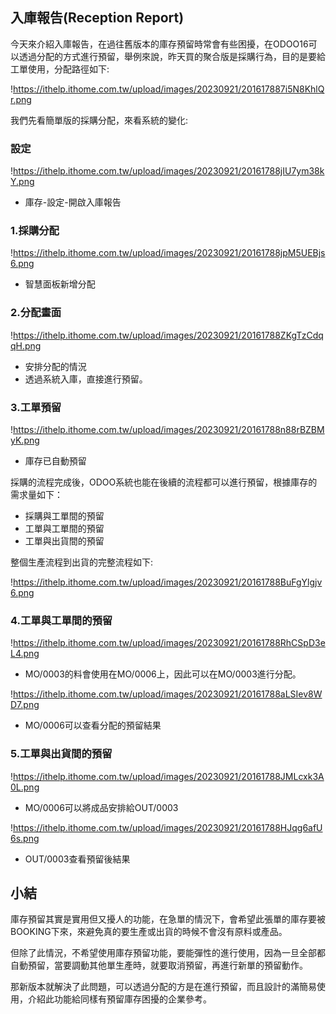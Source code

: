 ## 入庫報告(Reception Report)

今天來介紹入庫報告，在過往舊版本的庫存預留時常會有些困擾，在ODOO16可以透過分配的方式進行預留，舉例來說，昨天買的聚合版是採購行為，目的是要給工單使用，分配路徑如下:

!https://ithelp.ithome.com.tw/upload/images/20230921/201617887i5N8KhlQr.png

我們先看簡單版的採購分配，來看系統的變化:

### 設定

!https://ithelp.ithome.com.tw/upload/images/20230921/20161788jIU7ym38kY.png

- 庫存-設定-開啟入庫報告

### 1.採購分配

!https://ithelp.ithome.com.tw/upload/images/20230921/20161788jpM5UEBjs6.png

- 智慧面板新增分配

### 2.分配畫面

!https://ithelp.ithome.com.tw/upload/images/20230921/20161788ZKgTzCdqqH.png

- 安排分配的情況
- 透過系統入庫，直接進行預留。

### 3.工單預留

!https://ithelp.ithome.com.tw/upload/images/20230921/20161788n88rBZBMyK.png

- 庫存已自動預留

採購的流程完成後，ODOO系統也能在後續的流程都可以進行預留，根據庫存的需求量如下：

- 採購與工單間的預留
- 工單與工單間的預留
- 工單與出貨間的預留

整個生產流程到出貨的完整流程如下:

!https://ithelp.ithome.com.tw/upload/images/20230921/20161788BuFgYlgjv6.png

### 4.工單與工單間的預留

!https://ithelp.ithome.com.tw/upload/images/20230921/20161788RhCSpD3eL4.png

- MO/0003的料會使用在MO/0006上，因此可以在MO/0003進行分配。

!https://ithelp.ithome.com.tw/upload/images/20230921/20161788aLSIev8WD7.png

- MO/0006可以查看分配的預留結果

### 5.工單與出貨間的預留

!https://ithelp.ithome.com.tw/upload/images/20230921/20161788JMLcxk3A0L.png

- MO/0006可以將成品安排給OUT/0003

!https://ithelp.ithome.com.tw/upload/images/20230921/20161788HJqg6afU6s.png

- OUT/0003查看預留後結果

## 小結

庫存預留其實是實用但又擾人的功能，在急單的情況下，會希望此張單的庫存要被BOOKING下來，來避免真的要生產或出貨的時候不會沒有原料或產品。

但除了此情況，不希望使用庫存預留功能，要能彈性的進行使用，因為一旦全部都自動預留，當要調動其他單生產時，就要取消預留，再進行新單的預留動作。

那新版本就解決了此問題，可以透過分配的方是在進行預留，而且設計的滿簡易使用，介紹此功能給同樣有預留庫存困擾的企業參考。
